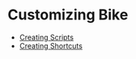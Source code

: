# Customizing Bike

* [Creating Scripts](creating-scripts.md)
* [Creating Shortcuts](creating-shortcuts.md)
